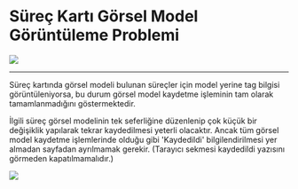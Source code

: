 # Süreç Kartı Görsel Model Görüntüleme Problemi

![](https://docsbimser.blob.core.windows.net/imagecontainer/Süreç%20Kartı%20Görsel%20Model%20Görüntüleme%20Problemi-04f2663e-041b-4d99-9a08-5c2a4df67e46.png)

___

Süreç kartında görsel modeli bulunan süreçler için model yerine tag bilgisi görüntüleniyorsa, bu durum görsel model kaydetme işleminin tam olarak tamamlanmadığını göstermektedir.


İlgili süreç görsel modelinin tek seferliğine düzenlenip çok küçük bir değişiklik yapılarak tekrar kaydedilmesi yeterli olacaktır. Ancak tüm görsel model kaydetme işlemlerinde olduğu gibi 'Kaydedildi' bilgilendirilmesi yer almadan sayfadan ayrılmamak gerekir. (Tarayıcı sekmesi kaydedildi yazısını görmeden kapatılmamalıdır.)

![](https://docsbimser.blob.core.windows.net/imagecontainer/Kaydedildi%20bilgilendirmesi-c257d760-51b2-4739-908c-e3a091999b03.png)